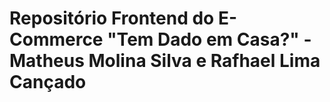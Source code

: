 # Repositório Frontend do E-Commerce "Tem Dado em Casa?" - Matheus Molina Silva e Rafhael Lima Cançado
